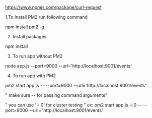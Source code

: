 https://www.npmjs.com/package/curl-request

1.To Install PM2 run following command

npm install pm2 -g

2. Install packages

npm install

3. To run app without PM2

node app.js --port=9000 --url='http://localhost:9001/events'

4. To run app with PM2

pm2 start app.js -- --port=9000 --url='http://localhost:9001/events'

" make sure -- for passing command arguments"

" you can use '-i 0'  for cluster testing " ex: pm2 start app.js -i 0 -- --port=9000 --url="http://localhost:9001/events"